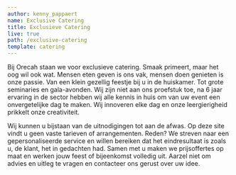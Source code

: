 ```yaml
---
author: kenny_pappaert
name: Exclusive Catering
title: Exclusieve Catering
live: true
path: /exclusive-catering
template: catering
---
```

Bij Orecah staan we voor exclusieve catering. Smaak primeert, maar het oog wil ook wat. 
Mensen eten geven is ons vak, mensen doen genieten is onze passie. 
Van een klein gezellig feestje bij u in de huiskamer. Tot grote seminaries en gala-avonden.
Wij zijn niet aan ons proefstuk toe, na 6 jaar ervaring in de sector hebben wij alle kennis in huis om van uw event een onvergetelijke dag te maken. Wij innoveren elke dag en onze leergierigheid prikkelt onze creativiteit.

Wij kunnen u bijstaan van de uitnodigingen tot aan de afwas.
Op deze site vindt u geen vaste tarieven of arrangementen. Reden? We streven naar een gepersonaliseerde service en willen bereiken dat het eindresultaat is zoals u, de klant, het in gedachten had. Samen met u maken we prijsoffertes op maat en werken jouw feest of bijeenkomst volledig uit. Aarzel niet om advies en uitleg te vragen en contacteer ons gerust over uw idee.
